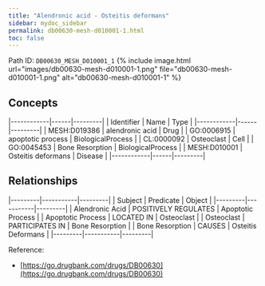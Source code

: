 ```yaml
---
title: "Alendronic acid - Osteitis deformans"
sidebar: mydoc_sidebar
permalink: db00630-mesh-d010001-1.html
toc: false 
---
```



Path ID: `DB00630_MESH_D010001_1`
{% include image.html url="images/db00630-mesh-d010001-1.png" file="db00630-mesh-d010001-1.png" alt="db00630-mesh-d010001-1" %}

## Concepts

|------------|------|---------|
| Identifier | Name | Type    |
|------------|------|---------|
| MESH:D019386 | alendronic acid | Drug |
| GO:0006915 | apoptotic process | BiologicalProcess |
| CL:0000092 | Osteoclast | Cell |
| GO:0045453 | Bone Resorption | BiologicalProcess |
| MESH:D010001 | Osteitis deformans | Disease |
|------------|------|---------|

## Relationships

|---------|-----------|---------|
| Subject | Predicate | Object  |
|---------|-----------|---------|
| Alendronic Acid | POSITIVELY REGULATES | Apoptotic Process |
| Apoptotic Process | LOCATED IN | Osteoclast |
| Osteoclast | PARTICIPATES IN | Bone Resorption |
| Bone Resorption | CAUSES | Osteitis Deformans |
|---------|-----------|---------|

Reference: 
  - [https://go.drugbank.com/drugs/DB00630](https://go.drugbank.com/drugs/DB00630)

